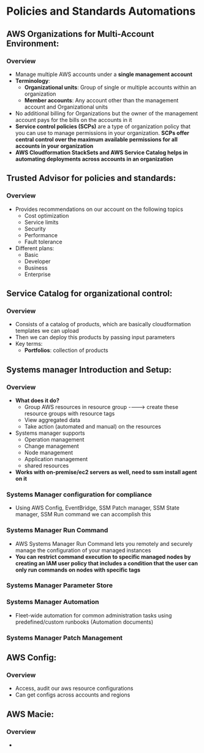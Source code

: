 # Policies and Standards Automations

## AWS Organizations for Multi-Account Environment:
### Overview
- Manage multiple AWS accounts under a __single management account__
- __Terminology__:
  - __Organizational units__: Group of single or multiple accounts within an organization
  - __Member accounts__: Any account other than the management account and Organizational units
- No additional billing for Organizations but the owner of the management account pays for the bills on the accounts in it
- __Service control policies (SCPs)__ are a type of organization policy that you can use to manage permissions in your organization.
  __SCPs offer central control over the maximum available permissions for all accounts in your organization__
- __AWS Cloudformation StackSets and AWS Service Catalog helps in automating deployments across accounts in an organization__


## Trusted Advisor for policies and standards:
### Overview
- Provides recommendations on our account on the following topics
  - Cost optimization 
  - Service limits
  - Security
  - Performance
  - Fault tolerance
- Different plans:
  - Basic
  - Developer
  - Business
  - Enterprise


## Service Catalog for organizational control:
### Overview
- Consists of a catalog of products, which are basically cloudformation templates we can upload
- Then we can deploy this products by passing input parameters 
- Key terms:
  - __Portfolios__: collection of products 


## Systems manager Introduction and Setup:
### Overview
- __What does it do?__
  - Group AWS resources in resource group ----> create these resource groups with resource tags
  - View aggregated data
  - Take action (automated and manual) on the resources 
- Systems manager supports
  - Operation management
  - Change management
  - Node management
  - Application management
  - shared resources 
- __Works with on-premise/ec2 servers as well, need to ssm install agent on it__

### Systems Manager configuration for compliance 
- Using AWS Config, EventBridge, SSM Patch manager, SSM State manager, SSM Run command we can accomplish this

### Systems Manager Run Command
- AWS Systems Manager Run Command lets you remotely and securely manage the configuration of your managed instances
- __You can restrict command execution to specific managed nodes by creating an IAM user policy that includes a 
  condition that the user can only run commands on nodes with specific tags__

### Systems Manager Parameter Store

### Systems Manager Automation
- Fleet-wide automation for common administration tasks using predefined/custom runbooks (Automation documents)

### Systems Manager Patch Management


## AWS Config:
### Overview
- Access, audit our aws resource configurations 
- Can get configs across accounts and regions


## AWS Macie:
### Overview
- 










